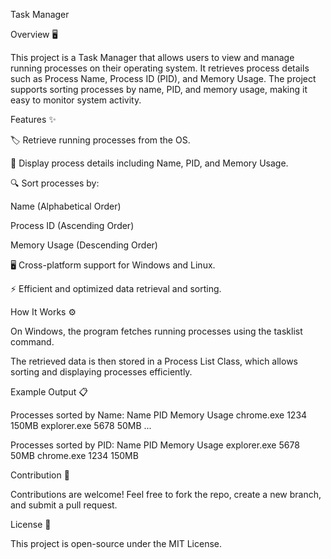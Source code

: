 Task Manager

Overview 🖥️

This project is a Task Manager that allows users to view and manage running processes on their operating system. It retrieves process details such as Process Name, Process ID (PID), and Memory Usage. The project supports sorting processes by name, PID, and memory usage, making it easy to monitor system activity.

Features ✨

🏷️ Retrieve running processes from the OS.

📌 Display process details including Name, PID, and Memory Usage.

🔍 Sort processes by:

Name (Alphabetical Order)

Process ID (Ascending Order)

Memory Usage (Descending Order)

🖥️ Cross-platform support for Windows and Linux.

⚡ Efficient and optimized data retrieval and sorting.

How It Works ⚙️

On Windows, the program fetches running processes using the tasklist command.

The retrieved data is then stored in a Process List Class, which allows sorting and displaying processes efficiently.

Example Output 📋

Processes sorted by Name:
Name PID Memory Usage chrome.exe 1234 150MB explorer.exe 5678 50MB ...

Processes sorted by PID:
Name PID Memory Usage explorer.exe 5678 50MB chrome.exe 1234 150MB

Contribution 🤝

Contributions are welcome! Feel free to fork the repo, create a new branch, and submit a pull request.

License 📜

This project is open-source under the MIT License.
